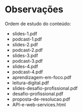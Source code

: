 # Observações

Ordem de estudo do conteúdo:

- slides-1.pdf
- podcast-1.pdf
- slides-2.pdf
- podcast-2.pdf
- slides-3.pdf
- podcast-3.pdf
- slides-4.pdf
- podcast-4.pdf
- aprendizagem-em-foco.pdf
- leitura-digital.pdf
- slides-desafio-profissional.pdf
- desafio-profissional.pdf
- proposta-de-resolucao.pdf
- API-e-web-services.html